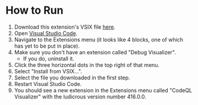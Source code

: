 # How to Run
1. Download this extension's VSIX file [here](https://drive.google.com/file/d/1anBbOCuIVtiLCy3rwROPmjVB4wl4AyWz/view?usp=sharing).
1. Open [Visual Studio Code](https://code.visualstudio.com/download).
1. Navigate to the Extensions menu (it looks like 4 blocks, one of which has yet to be put in place).
1. Make sure you don't have an extension called "Debug Visualizer".
   * If you do, uninstall it.
1. Click the three horizontal dots in the top right of that menu.
1. Select "Install from VSIX...".
1. Select the file you downloaded in the first step.
1. Restart Visual Studio Code.
1. You should see a new extension in the Extensions menu called "CodeQL Visualizer" with the ludicrous version number 416.0.0.
